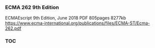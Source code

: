 ### ECMA 262 9th Edition
ECMAEscript 9th Edition, June 2018
PDF 805pages 8277kb
https://www.ecma-international.org/publications/files/ECMA-ST/Ecma-262.pdf

### TOC